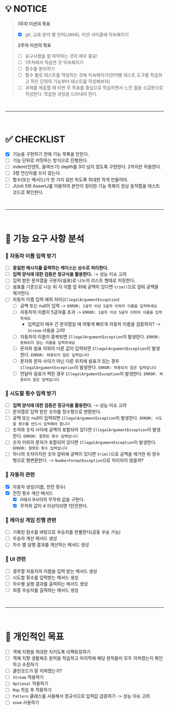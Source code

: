 # 💡 NOTICE

> **1주차 미션의 목표**
> - [x] git, 교육 분야 별 언어(JAVA), 미션 사이클에 익숙해지기
>
> **2주차 미션의 목표**
> - [ ] 요구사항을 잘 파악하는 것이 매우 중요!
> - [ ] 1주차에서 학습한 것 익숙해지기
> - [ ] 함수를 분리하기
> - [ ] 함수 별로 테스트를 작성하는 것에 익숙해지기(언어별 테스트 도구를 학습하고 작은 단위의 기능부터 테스트를 작성해보자)
> - [ ] 과제를 제출할 때 이번 주 목표를 중심으로 학습하면서 느낀 점을 소감문으로 작성한다. 학습한 과정을 드러내야 한다.

<br/>

---

<br/>

# ✅ CHECKLIST

- [x] 기능을 구현하기 전에 기능 목록을 만든다.
- [ ] 기능 단위로 커밋하는 방식으로 진행한다.
- [ ] indent(인덴트, 들여쓰기) depth를 3이 넘지 않도록 구현한다. 2까지만 허용한다.
- [ ] 3항 연산자를 쓰지 않는다.
- [ ] 함수(또는 메서드)가 한 가지 일만 하도록 최대한 작게 만들어라.
- [ ] JUnit 5와 AssertJ를 이용하여 본인이 정리한 기능 목록이 정상 동작함을 테스트 코드로 확인한다.

<br/>

---

<br/>

# 💭 기능 요구 사항 분석

### 📌 자동차 이름 입력 받기

- [ ] **동일한 메시지를 출력하는 케이스는 상수로 처리한다.**
- [ ] **입력 양식에 대한 검증은 정규식을 활용한다.** -> 성능 이슈 고려
- [ ] 입력 받은 문자열을 구분자(쉼표)로 나누어 리스트 형태로 저장한다.
- [ ] 쉼표를 기준으로 나눈 뒤 각 이름 앞 뒤에 공백이 있다면 `trim()`으로 앞뒤 공백을 제거한다. 
- [ ] 자동차 이름 입력 예외 처리(`IllegalArgumentException`)
  - [ ] 공백 또는 null이 입력 -> `ERROR: 1글자 이상 5글자 이하의 이름을 입력하세요`
  - [ ] 자동차의 이름이 5글자를 초과 -> `ERROR: 1글자 이상 5글자 이하의 이름을 입력하세요`
    - 입력값이 매우 긴 문자열일 때 어떻게 빠르게 자동차 이름을 검증하지? -> `Stream` 사용을 고려!
  - [ ] 자동차의 이름이 중복되면 `IllegalArgumentException`이 발생한다. `ERROR: 중복되지 않는 이름을 입력하세요`
  - [ ] 문자와 쉼표 이외의 다른 값이 입력되면 `IllegalArgumentException`이 발생한다. `ERROR: 허용되지 않은 입력입니다`
  - [ ] 문자와 문자 사이가 아닌 다른 위치에 쉼표가 있는 경우 `IllegalArgumentException`이 발생한다. `ERROR: 허용되지 않은 입력입니다`
  - [ ] 연달아 쉼표가 찍힌 경우 `IllegalArgumentException`이 발생한다. `ERROR: 허용되지 않은 입력입니다`

### 📌 시도할 횟수 입력 받기

- [ ] **입력 양식에 대한 검증은 정규식을 활용한다.** -> 성능 이슈 고려
- [ ] 문자열로 입력 받은 숫자를 정수형으로 변환한다.
- [ ] 공백 또는 null이 입력되면 `IllegalArgumentException`이 발생한다. `ERROR: 시도할 횟수를 반드시 입력해야 합니다`
- [ ] 숫자와 숫자 사이에 공백이 포함되어 있다면 `IllegalArgumentException`이 발생한다. `ERROR: 잘못된 횟수 입력입니다`
- [ ] 숫자 이외의 문자가 포함되어 있다면 `IllegalArgumentException`이 발생한다. `ERROR: 잘못된 횟수 입력입니다`
- [ ] 하나의 숫자이지만 숫자 앞뒤에 공백이 있다면 `trim()`으로 공백을 제거한 뒤 정수형으로 형변환한다. -> `NumberFormatException`으로 처리되지 않을까?

### 📌 자동차 관련

- [x] 자동차 생성(이름, 전진 횟수)
- [x] 전진 횟수 계산 메서드
  - [x] 0에서 9사이의 무작위 값을 구한다.
  - [x] 무작위 값이 4 이상이라면 1전진한다.

### 📌 레이싱 게임 진행 관련

- [ ] 기록된 점수를 바탕으로 우승자를 판별한다(공동 우승 가능)
- [ ] 우승자 계산 메서드 생성
- [ ] 차수 별 실행 결과를 계산하는 메서드 생성

### 📌 UI 관련

- [ ] 경주할 자동차의 이름을 입력 받는 메서드 생성
- [ ] 시도할 횟수를 입력받는 메서드 생성
- [ ] 차수별 실행 결과를 출력하는 메서드 생성
- [ ] 최종 우승자를 출력하는 메서드 생성

<br/>

---

<br/>

# 🚀 개인적인 목표

- [ ] 객체 지향을 최대한 지키도록 리팩토링하기
- [ ] 객체 지향 생활체조 원칙을 학습하고 마지막에 해당 원칙들이 모두 지켜졌는지 확인하고 수정하기
- [ ] 클린코드가 잘 지켜졌는가?
- [ ] `Stream` 적용하기
- [ ] `Optional` 적용하기
- [ ] `Map` 학습 후 적용하기
- [ ] `Pattern` 클래스를 사용해서 정규식으로 입력값 검증하기 -> 성능 이슈 고려
- [ ] `enum` 사용하기